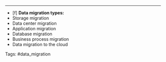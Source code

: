 ***
- [f] **Data migration types:**
- Storage migration
- Data center migration
- Application migration
- Database migration
- Business process migration
- Data migration to the cloud


Tags: #data_migration
